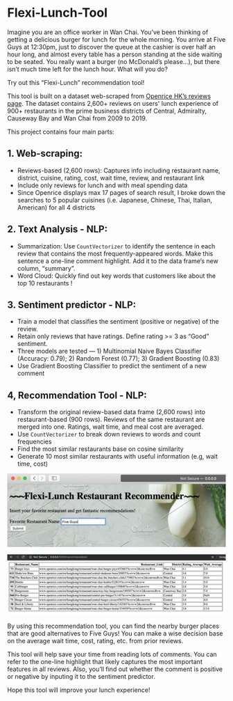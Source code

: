 # Flexi-Lunch-Tool

Imagine you are an office worker in Wan Chai.  You’ve been thinking of getting a delicious burger for lunch for the whole morning.  You arrive at Five Guys at 12:30pm, just to discover the queue at the cashier is over half an hour long, and almost every table has a person standing at the side waiting to be seated.  You really want a burger (no McDonald’s please…), but there isn’t much time left for the lunch hour.  What will you do?

Try out this “Flexi-Lunch” recommendation tool! 


This tool is built on a dataset web-scraped from [Openrice HK’s reviews page](https://www.openrice.com/en/hongkong/restaurant/review/index.htm?tc=bc).  The dataset contains 2,600+ reviews on users' lunch experience of 900+ restaurants in the prime business districts of Central, Admiralty, Causeway Bay and Wan Chai from 2009 to 2019.  

This project contains four main parts:

## 1. Web-scraping: 

* Reviews-based (2,600 rows): Captures info including restaurant name, district, cuisine, rating, cost, wait time, review, and restaurant link
* Include only reviews for lunch and with meal spending data
* Since Openrice displays max 17 pages of search result, I broke down the searches to 5 popular cuisines (i.e. Japanese, Chinese, Thai, Italian, American) for all 4 districts

## 2. Text Analysis - NLP:

* Summarization: Use `CountVectorizer` to identify the sentence in each review that contains the most frequently-appeared words.  Make this sentence a one-line comment highlight.  Add it to the data frame’s new column, “summary”.
* Word Cloud: Quickly find out key words that customers like about the top 10 restaurants !

## 3. Sentiment predictor - NLP:

* Train a model that classifies the sentiment (positive or negative) of the review.  
* Retain only reviews that have ratings.  Define rating >= 3 as “Good” sentiment.  
* Three models are tested — 1) Multinomial Naive Bayes Classifier (Accuracy: 0.79); 2) Random Forest (0.77); 3) Gradient Boosting (0.83)
* Use Gradient Boosting Classifier to predict the sentiment of a new comment

## 4, Recommendation Tool - NLP:

* Transform the original review-based data frame (2,600 rows) into restaurant-based (900 rows). Reviews of the same restaurant are merged into one.  Ratings, wait time, and meal cost are averaged. 
* Use `CountVectorizer` to break down reviews to words and count frequencies
* Find the most similar restaurants base on cosine similarity 
* Generate 10 most similar restaurants with useful information (e.g, wait time, cost)

![](Flexi-lunch-webapp-1.png)

![](Flexi-lunch-webapp-2.png)

By using this recommendation tool, you can find the nearby burger places that are good alternatives to Five Guys! You can make a wise decision base on the average wait time, cost, rating, etc. from prior reviews. 

This tool will help save your time from reading lots of comments.  You can refer to the one-line highlight that likely captures the most important features in all reviews.  Also, you’ll find out whether the comment is positive or negative by inputing it to the sentiment predictor.

Hope this tool will improve your lunch experience!
